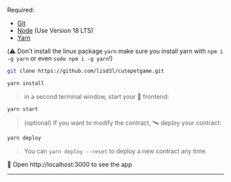 Required: 
* [Git](https://git-scm.com/downloads)
* [Node](https://nodejs.org/en/download/) (Use Version 18 LTS)
* [Yarn](https://classic.yarnpkg.com/en/docs/install/#mac-stable)

(⚠️ Don't install the linux package `yarn` make sure you install yarn with `npm i -g yarn` or even `sudo npm i -g yarn`!)

```sh
git clone https://github.com/lisd3l/cutepetgame.git
```
```sh
yarn install
```

> in a second terminal window, start your 📱 frontend:

```sh
yarn start
```

>(optional) If you want to modify the contract, 🛰 deploy your contract:

```sh
yarn deploy 
```

> You can `yarn deploy --reset` to deploy a new contract any time.

📱 Open http://localhost:3000 to see the app

---
